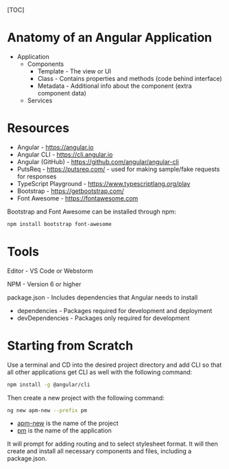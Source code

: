 [TOC]

# Anatomy of an Angular Application

- Application
  - Components
    - Template - The view or UI
    - Class - Contains properties and methods (code behind interface)
    - Metadata - Additional info about the component (extra component data)
  - Services

# Resources

- Angular - https://angular.io
- Angular CLI - https://cli.angular.io
- Angular (GitHub) - https://github.com/angular/angular-cli
- PutsReq - https://putsreq.com/ - used for making sample/fake requests for responses
- TypeScript Playground - https://www.typescriptlang.org/play
- Bootstrap - https://getbootstrap.com/
- Font Awesome - https://fontawesome.com

Bootstrap and Font Awesome can be installed through npm:

```bash
npm install bootstrap font-awesome
```

# Tools

Editor - VS Code or Webstorm

NPM - Version 6 or higher

package.json - Includes dependencies that Angular needs to install

- dependencies - Packages required for development and deployment
- devDependencies - Packages only required for development

# Starting from Scratch

Use a terminal and CD into the desired project directory and add CLI so that all other applications get CLI as well with the following command:

```bash
npm install -g @angular/cli
```

Then create a new project with the following command:

```bash
ng new apm-new --prefix pm
```

- <u>apm-new</u> is the name of the project
- <u>pm</u> is the name of the application

It will prompt for adding routing and to select stylesheet format. It will then create and install all necessary components and files, including a package.json.
